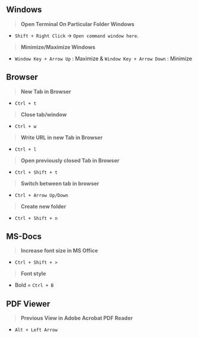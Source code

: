 ## Windows

> **Open Terminal On Particular Folder Windows**
- `Shift + Right Click` -> `Open command window here`.

> **Minimize/Maximize Windows**
- `Window Key + Arrow Up` : Maximize & `Window Key + Arrow Down` : Minimize

## Browser

> **New Tab in Browser**
- `Ctrl + t`

> **Close tab/window**
- `Ctrl + w`

> **Write URL in new Tab in Browser**
- `Ctrl + l`

> **Open previously closed Tab in Browser**
- `Ctrl + Shift + t`

> **Switch between tab in browser**
- `Ctrl + Arrow Up/Down`

> **Create new folder**
- `Ctrl + Shift + n`

## MS-Docs

> **Increase font size in MS Office**
- `Ctrl + Shift + >`

> **Font style**
- Bold = `Ctrl + B`

## PDF Viewer

> **Previous View in Adobe Acrobat PDF Reader**
- `Alt + Left Arrow`

